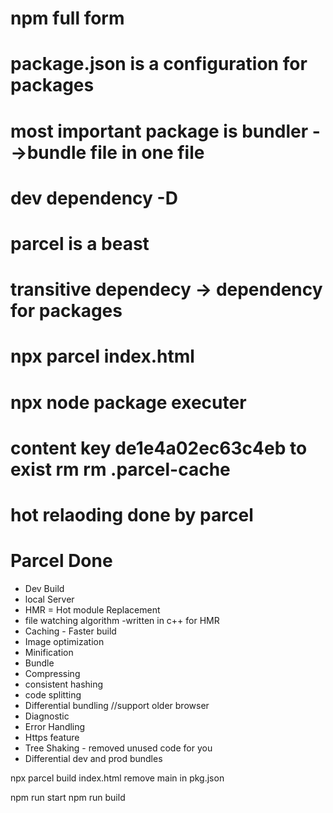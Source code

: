 # npm full form 

# package.json is a configuration for packages
# most important package is bundler -->bundle file in one file
# dev dependency -D 
# parcel is a beast

# transitive dependecy -> dependency for packages

# npx parcel index.html

# npx node package executer

# content key de1e4a02ec63c4eb to exist rm rm .parcel-cache
# hot relaoding done by parcel

# Parcel Done
- Dev Build
- local Server
- HMR = Hot module Replacement 
- file watching algorithm -written in c++ for HMR
- Caching - Faster build
- Image optimization
- Minification
- Bundle
- Compressing
- consistent hashing
- code splitting
- Differential bundling //support older browser
- Diagnostic
- Error Handling
- Https feature
- Tree Shaking - removed unused code for you
- Differential dev and prod bundles

<!-- Prod build -->
npx parcel build index.html
remove main in pkg.json


npm run start
npm run build




